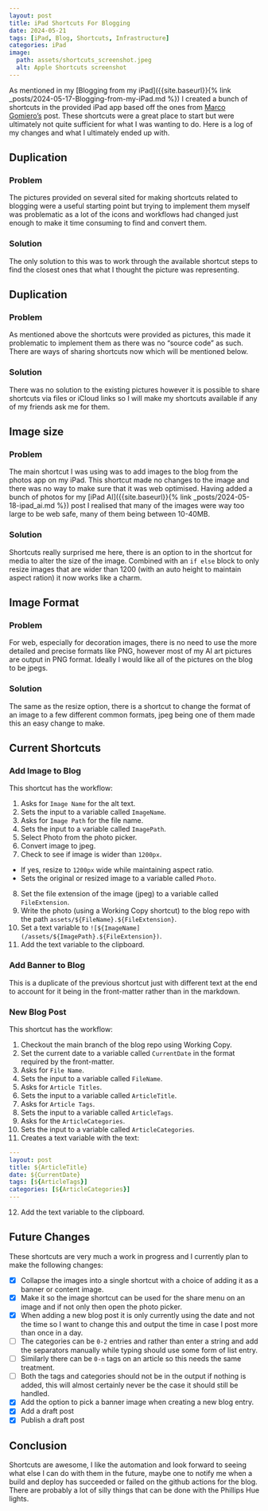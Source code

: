 ```yaml
---
layout: post
title: iPad Shortcuts For Blogging
date: 2024-05-21
tags: [iPad, Blog, Shortcuts, Infrastructure]
categories: iPad
image:
  path: assets/shortcuts_screenshot.jpeg
  alt: Apple Shortcuts screenshot
---
```


As mentioned in my [Blogging from my iPad]({{site.baseurl}}{% link _posts/2024-05-17-Blogging-from-my-iPad.md %}) I created a bunch of shortcuts in the provided iPad app based off the ones from [Marco Gomiero’s](https://www.marcogomiero.com/posts/2021/running-blog-ipad/) post. These shortcuts were a great place to start but were ultimately not quite sufficient for what I was wanting to do. Here is a log of my changes and what I ultimately ended up with.

## Duplication
### Problem
The pictures provided on several sited for making shortcuts related to blogging were a useful starting point but trying to implement them myself was problematic as a lot of the icons and workflows had changed just enough to make it time consuming to find and convert them.

### Solution
The only solution to this was to work through the available shortcut steps to find the closest ones that what I thought the picture was representing.

## Duplication
### Problem
As mentioned above the shortcuts were provided as pictures, this made it problematic to implement them as there was no “source code” as such. There are ways of sharing shortcuts now which will be mentioned below.

### Solution
There was no solution to the existing pictures however it is possible to share shortcuts via files or iCloud links so I will make my shortcuts available if any of my friends ask me for them.

## Image size
### Problem
The main shortcut I was using was to add images to the blog from the photos app on my iPad. This shortcut made no changes to the image and there was no way to make sure that it was web optimised. Having added a bunch of photos for my [iPad AI]({{site.baseurl}}{% link _posts/2024-05-18-ipad_ai.md %}) post I realised that many of the images were way too large to be web safe, many of them being between 10-40MB. 

### Solution
Shortcuts really surprised me here, there is an option to in the shortcut for media to alter the size of the image. Combined with an `if else` block to only resize images that are wider than 1200 (with an auto height to maintain aspect ration) it now works like a charm.

## Image Format
### Problem
For web, especially for decoration images, there is no need to use the more detailed and precise formats like PNG, however most of my AI art pictures are output in PNG format. Ideally I would like all of the pictures on the blog to be jpegs.

### Solution
The same as the resize option, there is a shortcut to change the format of an image to a few different common formats, jpeg being one of them made this an easy change to make.

## Current Shortcuts
### Add Image to Blog
This shortcut has the workflow:
1. Asks for `Image Name` for the alt text.
2. Sets the input to a variable called `ImageName`.
3. Asks for `Image Path` for the file name.
4. Sets the input to a variable called `ImagePath`.
5. Select Photo from the photo picker.
6. Convert image to jpeg.
7. Check to see if image is wider than `1200px`.
- If yes, resize to `1200px` wide while maintaining aspect ratio.
- Sets the original or resized image to a variable called `Photo`. 
8. Set the file extension of the image (jpeg) to a variable called `FileExtension`.
9. Write the photo (using a Working Copy shortcut) to the blog repo with the path `assets/${FileName}.${FileExtension}`.
10. Set a text variable to `![${ImageName](/assets/${ImagePath}.${FileExtension})`.
11. Add the text variable to the clipboard. 

### Add Banner to Blog
This is a duplicate of the previous shortcut just with different text at the end to account for it being in the front-matter rather than in the markdown.

### New Blog Post
This shortcut has the workflow:
1. Checkout the main branch of the blog repo using Working Copy.
2. Set the current date to a variable called `CurrentDate` in the format required by the front-matter.
3. Asks for `File Name`.
4. Sets the input to a variable called `FileName`.
5. Asks for `Article Titles`.
6. Sets the input to a variable called `ArticleTitle`.
7. Asks for `Article Tags`.
8. Sets the input to a variable called `ArticleTags`.
9. Asks for the `ArticleCategories`.
10. Sets the input to a variable called `ArticleCategories`.
11. Creates a text variable with the text:
```yaml
---
layout: post
title: ${ArticleTitle}
date: ${CurrentDate}
tags: [${ArticleTags}]
categories: [${ArticleCategories}]
---
```
12. Add the text variable to the clipboard.

## Future Changes
These shortcuts are very much a work in progress and I currently plan to make the following changes:
- [x] Collapse the images into a single shortcut with a choice of adding it as a banner or content image.
- [x] Make it so the image shortcut can be used for the share menu on an image and if not only then open the photo picker.
- [x] When adding a new blog post it is only currently using the date and not the time so I want to change this and output the time in case I post more than once in a day.
- [ ] The categories can be `0-2` entries and rather than enter a string and add the separators manually while typing should use some form of list entry.
- [ ] Similarly there can be `0-n` tags on an article so this needs the same treatment.
- [ ] Both the tags and categories should not be in the output if nothing is added, this will almost certainly never be the case it should still be handled.
- [x] Add the option to pick a banner image when creating a new blog entry.
- [x] Add a draft post
- [x] Publish a draft post

## Conclusion
Shortcuts are awesome, I like the automation and look forward to seeing what else I can do with them in the future, maybe one to notify me when a build and deploy has succeeded or failed on the github actions for the blog. There are probably a lot of silly things that can be done with the Phillips Hue lights. 